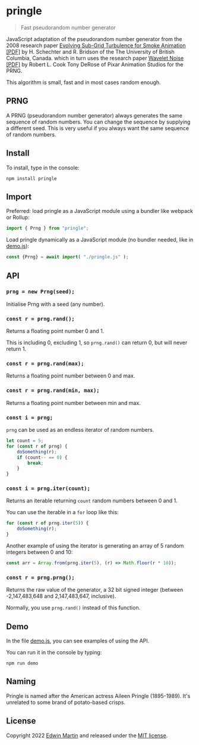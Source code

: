 # pringle

>Fast pseudorandom number generator

JavaScript adaptation of the pseudorandom number generator
from the 2008 research paper
[Evolving Sub-Grid Turbulence for Smoke Animation [PDF]](https://www.cs.ubc.ca/~rbridson/docs/schechter-sca08-turbulence.pdf)
by H. Schechter and R. Bridson of the The University of British Columbia, Canada.
which in turn uses the research paper [Wavelet Noise [PDF]](https://graphics.pixar.com/library/WaveletNoise/paper.pdf) by Robert L. Cook Tony DeRose
of Pixar Animation Studios for the PRNG.

This algorithm is small, fast and in most cases random enough.

## PRNG

A PRNG (pseudorandom number generator) always generates the same sequence
of random numbers. You can change the sequence by supplying a different seed.
This is very useful if you always want the same sequence of random numbers.

## Install

To install, type in the console:

```shell
npm install pringle
```

## Import

Preferred: load pringle as a JavaScript module
using a bundler like webpack or Rollup:

```javascript
import { Prng } from "pringle";
```

Load pringle dynamically as a JavaScript module
(no bundler needed, like in [demo.js](demo.js)):

```javascript
const {Prng} = await import( "./pringle.js" );
```

## API

### `prng = new Prng(seed);`

Initialise Prng with a seed (any number).

### `const r = prng.rand();`

Returns a floating point number 0 and 1.

This is including 0, excluding 1, so `prng.rand()` can return 0, but will never return 1.

### `const r = prng.rand(max);`

Returns a floating point number between 0 and max.

### `const r = prng.rand(min, max);`

Returns a floating point number between min and max.

### `const i = prng;`

`prng` can be used as an endless iterator of random numbers.

```javascript
let count = 5;
for (const r of prng) {
    doSomething(r);
    if (count-- == 0) {
        break;
    }
}
```

### `const i = prng.iter(count);`

Returns an iterable returning `count` random numbers between 0 and 1.

You can use the iterable in a `for` loop like this:

```javascript
for (const r of prng.iter(5)) {
    doSomething(r);
}
```

Another example of using the iterator is
generating an array of 5 random integers between 0 and 10:

```javascript
const arr = Array.from(prng.iter(5), (r) => Math.floor(r * 10));
```

### `const r = prng.prng();`

Returns the raw value of the generator, a 32 bit signed integer
(between -2,147,483,648 and 2,147,483,647, inclusive).

Normally, you use `prng.rand()` instead of this function.

## Demo

In the file [demo.js](demo.js), you can see examples of using the API.

You can run it in the console by typing:

```shell
npm run demo
```

## Naming

Pringle is named after the American actress Aileen Pringle (1895-1989).
It's unrelated to some brand of potato-based crisps.

## License

Copyright 2022 [Edwin Martin](https://bitstorm.org/) and released under the [MIT license](LICENSE).
